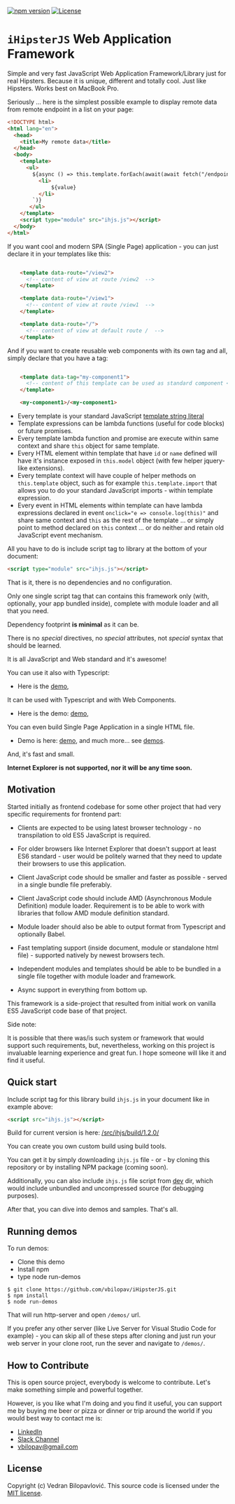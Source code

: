 [![npm version](https://badge.fury.io/js/ihjs.svg)](https://badge.fury.io/js/ihjs)
[![License](https://img.shields.io/badge/license-MIT%20License-brightgreen.svg)](https://github.com/vbilopav/ihjs/blob/master/src/ihjs/LICENSE.md)

# `iHipsterJS` Web Application Framework

Simple and very fast JavaScript Web Application Framework/Library just for real Hipsters. Because it is unique, different and totally cool. Just like Hipsters. Works best on MacBook Pro.

Seriously ... here is the simplest possible example to display remote data from remote endpoint in a list on your page:

```html
<!DOCTYPE html>
<html lang="en">
  <head>
    <title>My remote data</title>
  </head>
  <body>
    <template>
      <ul>
        ${async () => this.template.forEach(await(await fetch("/endpoint/")).json(), value => `
          <li>
              ${value}
          </li>
        `)}
       </ul>
    </template>
    <script type="module" src="ihjs.js"></script>
  </body>
</html>
```

If you want cool and modern SPA (Single Page) application - you can just declare it in your templates like this:

```html

    <template data-route="/view2">
      <!-- content of view at route /view2  -->
    </template>

    <template data-route="/view1">
      <!-- content of view at route /view1  -->
    </template>

    <template data-route="/">
      <!-- content of view at default route /  -->
    </template>

```

And if you want to create reusable web components with its own tag and all, simply declare that you have a tag:

```html

    <template data-tag="my-component1">
      <!-- content of this template can be used as standard component <my-component1>/<my-component1>   -->
    </template>

    <my-component1>/<my-component1>

```

- Every template is your standard JavaScript [template string literal](https://developer.mozilla.org/en-US/docs/Web/JavaScript/Reference/Template_literals)
- Template expressions can be lambda functions (useful for code blocks) or future promises.
- Every template lambda function and promise are execute within same context and share `this` object for same template.
- Every HTML element within template that have `id` or `name` defined will have it's instance exposed in `this.model` object (with few helper jquery-like extensions).
- Every template context will have couple of helper methods on `this.template` object, such as for example `this.template.import` that allows you to do your standard JavaScript imports - within template expression.
- Every event in HTML elements within template can have lambda expressions declared in event `onclick="e => console.log(this)"` and share same context and `this` as the rest of the template ... or simply point to method declared on `this` context ... or do neither and retain old JavaScript event mechanism.


All you have to do is include script tag to library at the bottom of your document:
```html
<script type="module" src="ihjs.js"></script>
```

That is it, there is no dependencies and no configuration.

Only one single script tag that can contains this framework only (with, optionally, your app bundled inside), complete with module loader and all that you need.

Dependency footprint **is minimal** as it can be. 

There is no *special* directives, no *special* attributes, not *special* syntax that should be learned. 

It is all JavaScript and Web standard and it's awesome!

You can use it also with Typescript: 
- Here is the [demo](https://github.com/vbilopav/iHipsterJS/tree/master/demos/simple-spa/typescript), 

It can be used with Typescript and with Web Components. 
- Here is the demo: [demo](https://github.com/vbilopav/iHipsterJS/tree/master/demos/todo-demo/web-components-ts), 

You can even build Single Page Application in a single HTML file.
- Demo is here: [demo](https://github.com/vbilopav/iHipsterJS/tree/master/demos/simple-spa/document), and much more... see [demos](https://github.com/vbilopav/iHipsterJS/tree/master/demos).

And, it's fast and small. 

**Internet Explorer is not supported, nor it will be any time soon.**

## Motivation

Started initially as frontend codebase for some other project that had very specific requirements for frontend part:

- Clients are expected to be using latest browser technology - no transpilation to old ES5 JavaScript is required. 

- For older browsers like Internet Explorer that doesn't support at least ES6 standard - user would be politely warned that they need to update their browsers to use this application.

- Client JavaScript code should be smaller and faster as possible - served in a single bundle file preferably.

- Client JavaScript code should include AMD (Asynchronous Module Definition) module loader. Requirement is to be able to work with libraries that follow AMD module definition standard.

- Module loader should also be able to output format from Typescript and optionally Babel.

- Fast templating support (inside document, module or standalone html file) - supported natively by newest browsers tech.

- Independent modules and templates should be able to be bundled in a single file together with module loader and framework.

- Async support in everything from bottom up.

This framework is a side-project that resulted from initial work on vanilla ES5 JavaScript code base of that project.

Side note:

It is possible that there was/is such system or framework that would support such requirements, but, nevertheless, working on this project is invaluable learning experience and great fun. I hope someone will like it and find it useful.

## Quick start

Include script tag for this library build `ihjs.js` in your document like in example above:
```html
<script src="ihjs.js"></script>
```

Build for current version is here: [/src/ihjs/build/1.2.0/](https://github.com/vbilopav/iHipsterJS/tree/master/src/ihjs/build/1.0.0)

You can create you own custom build using build tools.

You can get it by simply downloading `ihjs.js` file - or - by cloning this repository or by installing NPM package (coming soon).

Additionally, you can also include `ihjs.js` file script from [dev](https://github.com/vbilopav/iHipsterJS/tree/master/src/ihjs/dev) dir, which would include unbundled and uncompressed source (for debugging purposes).

After that, you can dive into demos and samples. That's all. 

## Running demos

To run demos:
- Clone this demo
- Install npm 
- type node run-demos

```
$ git clone https://github.com/vbilopav/iHipsterJS.git
$ npm install
$ node run-demos
```

That will run http-server and open `/demos/` url. 

If you prefer any other server (like Live Server for Visual Studio Code for example) - you can skip all of these steps after cloning and just run your web server in your clone root, run the sever and navigate to `/demos/`.

## How to Contribute

This is open source project, everybody is welcome to contribute. Let's make something simple and powerful together.

However, is you like what I'm doing and you find it useful, you can support me by buying me beer or pizza or dinner or trip around the world if you would best way to contact me is:

- [LinkedIn](https://www.linkedin.com/in/vedran-bilopavlovi%C4%87-0a60b47/)
- [Slack Channel](https://join.slack.com/t/vb-software/shared_invite/enQtNjczNTMwMTk1OTA4LTc3ODFhMzU5Yzc0ZTZlM2Y4YzE3MGNjZGUwMDNjZGQyZjVhYjNhZTAxNmY1MTgxZTEwYzkxMmI3YTVlN2I5ZDc)
- [vbilopav@gmail.com](vbilopav@gmail.com)


## License

Copyright (c) Vedran Bilopavlović.
This source code is licensed under the [MIT license](https://github.com/vbilopav/iHipsterJS/blob/master/LICENSE).

